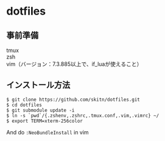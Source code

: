 dotfiles
====

事前準備
---------------------------------------
tmux  
zsh  
vim（バージョン：7.3.885以上で、if_luaが使えること）  

インストール方法
---------------------------------------
```
$ git clone https://github.com/skitn/dotfiles.git  
$ cd dotfiles  
$ git submodule update -i  
$ ln -s `pwd`/{.zshenv,.zshrc,.tmux.conf,.vim,.vimrc} ~/
$ export TERM=xterm-256color 
```

And do `:NeoBundleInstall` in vim
